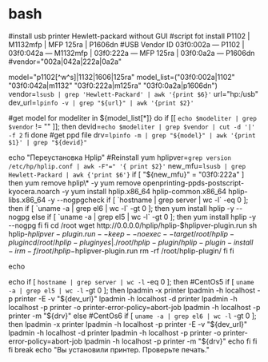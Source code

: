 # bash

#install usb printer Hewlett-packard without GUI
#script fot install P1102 | M1132mfp | MFP 125ra | P1606dn
#USB Vendor ID 03f0:002a — P1102 | 03f0:042a — M1132mfp | 03f0:222a — MFP 125ra | 03f0:0a2a — P1606dn
#vendor="002a\|042a\|222a\|0a2a"

model="p1102[^w^s]\|1132\|1606\|125ra"
model_list=("03f0:002a|1102" "03f0:042a|m1132" "03f0:222a|m125ra" "03f0:0a2a|p1606dn")
vendor=`lsusb | grep 'Hewlett-Packard' | awk '{print $6}'`
url="hp:/usb"
dev_url=`lpinfo -v | grep "${url}" | awk '{print $2}'`

#get model
for modeliter in ${model_list[*]}
do
if [[ `echo $modeliter | grep $vendor` != "" ]];
then devid=`echo $modeliter | grep $vendor | cut -d '|' -f 2`
fi
done
#get ppd file
drv=`lpinfo -m | grep "${model}" | awk '{print $1}' | grep "${devid}"`

echo "Переустановка Hplip"
#Reinstall yum
hplipver=`grep version /etc/hp/hplip.conf | awk -F"=" '{ print $2}'`
new_mfu=`lsusb | grep Hewlett-Packard | awk {'print $6'}`
if [ "${new_mfu}" = "03f0:222a" ]
    then
yum remove hplip\* -y
yum remove openprinting-ppds-postscript-kyocera.noarch -y
yum install hplip.x86_64 hplip-common.x86_64 hplip-libs.x86_64 -y --nogpgcheck
if [ `hostname | grep server | wc -l` -eq 0 ];
    then
if [ `uname -a | grep el6 | wc -l` -gt 0 ];
    then
yum install hplip -y --nogpg
    else 
if [ `uname -a | grep el5 | wc -l` -gt 0 ];
    then
yum install hplip -y --nogpg
fi
	fi
cd /root
wget http://0.0.0.0/hplip/hplip-$hplipver-plugin.run
sh hplip-$hplipver-plugin.run --keep --noexec --target /root/hplip-plugin
cd /root/hplip-plugin
yes | . /root/hplip-plugin/hplip-plugin-install -i
rm -f  /root/hplip-$hplipver-plugin.run
rm -rf /root/hplip-plugin/
	fi
fi

echo

echo
if [ `hostname | grep server | wc -l` -eq 0 ];
	then
#CentOs5
if [ `uname -a | grep el5 | wc -l` -gt 0 ];
	then
		lpadmin -x printer
		lpadmin -h localhost -p printer -E -v "${dev_url}"
		lpadmin -h localhost -d printer
		lpadmin -h localhost -p printer -o printer-error-policy=abort-job
		lpadmin -h localhost -p printer -m "${drv}"
else
#CentOs6
if [ `uname -a | grep el6 | wc -l` -gt 0 ];
	then
		lpadmin -x printer
		lpadmin -h localhost -p printer -E -v "${dev_url}"
		lpadmin -h localhost -d printer
		lpadmin -h localhost -p printer -o printer-error-policy=abort-job
		lpadmin -h localhost -p printer -m "${drv}"
	echo
		fi
	fi
fi
break
echo "Вы установили принтер. Проверьте печать."
